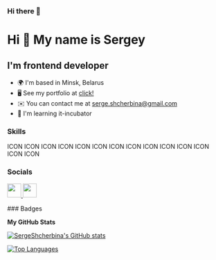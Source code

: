 ### Hi there 👋

Hi 👋 My name is Sergey
=======================

I'm frontend developer
----------------------

* 🌍  I'm based in Minsk, Belarus
* 🖥️  See my portfolio at [click!](http://sergshcherbina.github.io/portfolio)
* ✉️  You can contact me at [serge.shcherbina@gmail.com](mailto:serge.shcherbina@gmail.com)
* 🧠  I'm learning it-incubator

### Skills

<p align="left">
ICON ICON ICON ICON ICON ICON ICON ICON ICON ICON ICON ICON ICON ICON
</p>

### Socials

<p align="left"> <a href="https://www.github.com/SergeShcherbina" target="_blank" rel="noreferrer"> <picture> <source media="(prefers-color-scheme: dark)" srcset="https://raw.githubusercontent.com/danielcranney/readme-generator/main/public/icons/socials/github-dark.svg" /> <source media="(prefers-color-scheme: light)" srcset="https://raw.githubusercontent.com/danielcranney/readme-generator/main/public/icons/socials/github.svg" /> <img src="https://raw.githubusercontent.com/danielcranney/readme-generator/main/public/icons/socials/github.svg" width="32" height="32" /> </picture> </a> <a href="https://www.linkedin.com/in/sergey-shcherbina-3303201bb/" target="_blank" rel="noreferrer"> <picture> <source media="(prefers-color-scheme: dark)" srcset="undefined" /> <source media="(prefers-color-scheme: light)" srcset="https://raw.githubusercontent.com/danielcranney/readme-generator/main/public/icons/socials/linkedin.svg" /> <img src="https://raw.githubusercontent.com/danielcranney/readme-generator/main/public/icons/socials/linkedin.svg" width="32" height="32" /> </picture> </a></p>
### Badges

<b>My GitHub Stats</b>

<a href="http://www.github.com/SergeShcherbina"><img src="https://github-readme-stats.vercel.app/api?username=SergeShcherbina&show_icons=true&hide=&count_private=true&title_color=0891b2&text_color=ffffff&icon_color=0891b2&bg_color=1c1917&hide_border=true&show_icons=true" alt="SergeShcherbina's GitHub stats" /></a>

<a href="https://github.com/SergeShcherbina" align="left"><img src="https://github-readme-stats.vercel.app/api/top-langs/?username=SergeShcherbina&langs_count=10&title_color=0891b2&text_color=ffffff&icon_color=0891b2&bg_color=1c1917&hide_border=true&locale=en&custom_title=Top%20%Languages" alt="Top Languages" /></a>
